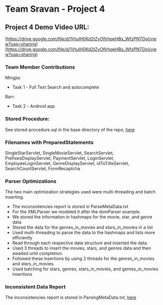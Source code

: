 # Team Sravan - Project 4

## Project 4 Demo Video URL:

[https://drive.google.com/file/d/1VtulH0Kd2tZyOflrhqeHBs_WfzPNTDoj/view?usp=sharing](https://drive.google.com/file/d/1VtulH0Kd2tZyOflrhqeHBs_WfzPNTDoj/view?usp=sharing)

### Team Member Contributions

Mingjia:
- Task 1 - Full Text Search and autocomplete

Barr:
- Task 2 - Android app

### Stored Procedure:

See stored-procedure.sql in the base directory of the repo, [here](stored-procedure.sql)

### Filenames with PreparedStatements

SingleStarServlet, SingleMovieServlet, SearchServlet, PrefixesDisplayServlet, PaymentServlet, LoginServlet, EmployeeLoginServlet, GenreDisplayServlet, idToTitleServlet, SearchCountServlet, FormRecaptcha



### Parser Optimizations
The two main optimization strategies used were multi-threading and batch inserting.
 - The inconsistencies report is stored in ParseMetaData.txt
 - For the XMLParser we modeled it after the domParser example.
 - We stored the information in hashmaps for the movie, star, and genre data
 - Stored the data for the genres_in_movies and stars_in_movies in a list
 - Used multi-threading to parse the data to the hashmaps and lists more efficiently
 - Read through each respective data structure and inserted the data.
 - Used 3 threads to insert the movies, stars, and genres data and then awaited until completion.
 - Followed these insertions by using 2 threads for the genres_in_movies and stars_in_movies.
 - Used batching for stars, genres, stars_in_movies, and genres_in_movies insertions



### Inconsistent Data Report

The inconsistencies report is stored in ParsingMetaData.txt, [here](/XMLParser/ParsingMetaData.txt)

